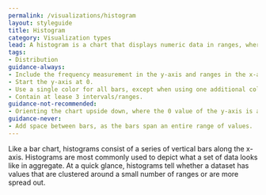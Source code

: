 ```yaml
---
permalink: /visualizations/histogram
layout: styleguide
title: Histogram
category: Visualization types
lead: A histogram is a chart that displays numeric data in ranges, where each column represents how frequently numbers fall into a particular range.
tags:
- Distribution
guidance-always:
- Include the frequency measurement in the y-axis and ranges in the x-axis.
- Start the y-axis at 0.
- Use a single color for all bars, except when using one additional color to highlight a single column.
- Contain at lease 3 intervals/ranges.
guidance-not-recommended:
- Orienting the chart upside down, where the 0 value of the y-axis is at the top of the chart.
guidance-never:
- Add space between bars, as the bars span an entire range of values.
---
```


Like a bar chart, histograms consist of a series of vertical bars along the x-axis. Histograms are most commonly used to depict what a set of data looks like in aggregate. At a quick glance, histograms tell whether a dataset has values that are clustered around a small number of ranges or are more spread out.